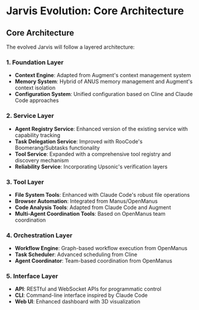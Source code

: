 # Jarvis Evolution: Core Architecture

## Core Architecture

The evolved Jarvis will follow a layered architecture:

### 1. Foundation Layer
- **Context Engine**: Adapted from Augment's context management system
- **Memory System**: Hybrid of ANUS memory management and Augment's context isolation
- **Configuration System**: Unified configuration based on Cline and Claude Code approaches

### 2. Service Layer
- **Agent Registry Service**: Enhanced version of the existing service with capability tracking
- **Task Delegation Service**: Improved with RooCode's Boomerang/Subtasks functionality
- **Tool Service**: Expanded with a comprehensive tool registry and discovery mechanism
- **Reliability Service**: Incorporating Upsonic's verification layers

### 3. Tool Layer
- **File System Tools**: Enhanced with Claude Code's robust file operations
- **Browser Automation**: Integrated from Manus/OpenManus
- **Code Analysis Tools**: Adapted from Claude Code and Augment
- **Multi-Agent Coordination Tools**: Based on OpenManus team coordination

### 4. Orchestration Layer
- **Workflow Engine**: Graph-based workflow execution from OpenManus
- **Task Scheduler**: Advanced scheduling from Cline
- **Agent Coordinator**: Team-based coordination from OpenManus

### 5. Interface Layer
- **API**: RESTful and WebSocket APIs for programmatic control
- **CLI**: Command-line interface inspired by Claude Code
- **Web UI**: Enhanced dashboard with 3D visualization
